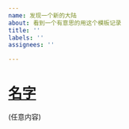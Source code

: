 ```yaml
---
name: 发现一个新的大陆
about: 看到一个有意思的用这个模板记录
title: ''
labels: ''
assignees: ''

---
```


# [名字](链接)

(任意内容)
